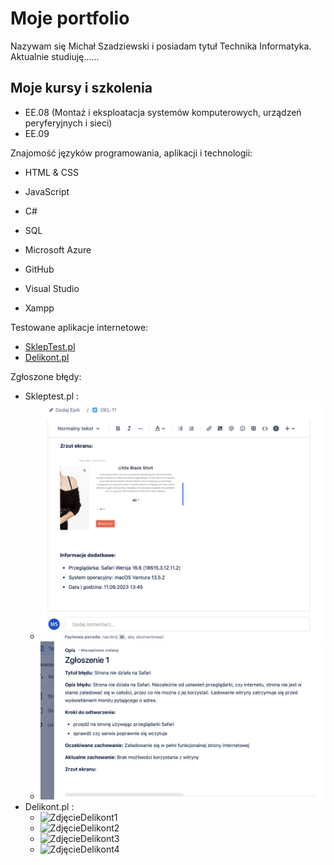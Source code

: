 # Moje portfolio

Nazywam się Michał Szadziewski i posiadam tytuł Technika Informatyka. Aktualnie studiuję......


## Moje kursy i szkolenia
  - EE.08 (Montaż i eksploatacja systemów komputerowych, urządzeń peryferyjnych i sieci)
  - EE.09 


Znajomość języków programowania, aplikacji i technologii:
  - HTML & CSS
  - JavaScript
  - C#
  - SQL

  - Microsoft Azure
  - GitHub
  - Visual Studio
  - Xampp

Testowane aplikacje internetowe:
 - [SklepTest.pl](https://skleptest.pl)
 - [Delikont.pl](https://delikont.pl)

Zgłoszone błędy:
  - Skleptest.pl :
    - ![ZdjęcieSklepTest1](https://github.com/MichalSzadziewski/portfolio/blob/main/Bug%20Reports/Pasted%20Graphic%201.png)
    - ![ZdjęcieSklepTest2](https://github.com/MichalSzadziewski/portfolio/blob/main/Bug%20Reports/Pasted%20Graphic%202.png)
  - Delikont.pl :
    - ![ZdjęcieDelikont1]()
    - ![ZdjęcieDelikont2]()
    - ![ZdjęcieDelikont3]()
    - ![ZdjęcieDelikont4]()

